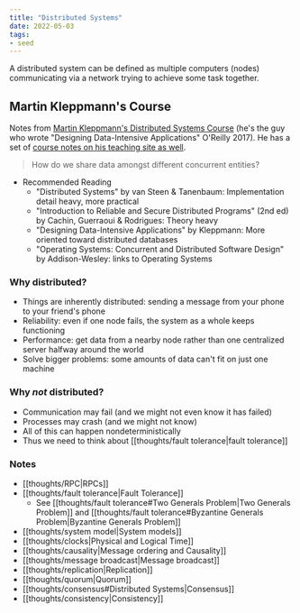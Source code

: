 ```yaml
---
title: "Distributed Systems"
date: 2022-05-03
tags:
- seed
---
```


A distributed system can be defined as multiple computers (nodes) communicating via a network trying to achieve some task together.

## Martin Kleppmann's Course
Notes from [Martin Kleppmann's Distributed Systems Course](https://www.youtube.com/watch?v=UEAMfLPZZhE&list=PLeKd45zvjcDFUEv_ohr_HdUFe97RItdiB) (he's the guy who wrote "Designing Data-Intensive Applications" O'Reilly 2017). He has a set of [course notes on his teaching site as well](https://www.cl.cam.ac.uk/teaching/2122/ConcDisSys/dist-sys-notes.pdf).

> How do we share data amongst different concurrent entities?

- Recommended Reading
	- "Distributed Systems" by van Steen & Tanenbaum: Implementation detail heavy, more practical
	- "Introduction to Reliable and Secure Distributed Programs" (2nd ed) by Cachin, Guerraoui & Rodrigues: Theory heavy
	- "Designing Data-Intensive Applications" by Kleppmann: More oriented toward distributed databases
	- "Operating Systems: Concurrent and Distributed Software Design" by Addison-Wesley: links to Operating Systems

### Why distributed?
- Things are inherently distributed: sending a message from your phone to your friend's phone
- Reliability: even if one node fails, the system as a whole keeps functioning
- Performance: get data from a nearby node rather than one centralized server halfway around the world
- Solve bigger problems: some amounts of data can't fit on just one machine

### Why *not* distributed?
- Communication may fail (and we might not even know it has failed)
- Processes may crash (and we might not know)
- All of this can happen nondeterministically
- Thus we need to think about [[thoughts/fault tolerance|fault tolerance]]

### Notes
- [[thoughts/RPC|RPCs]]
- [[thoughts/fault tolerance|Fault Tolerance]]
	- See [[thoughts/fault tolerance#Two Generals Problem|Two Generals Problem]] and [[thoughts/fault tolerance#Byzantine Generals Problem|Byzantine Generals Problem]]
- [[thoughts/system model|System models]]
- [[thoughts/clocks|Physical and Logical Time]]
- [[thoughts/causality|Message ordering and Causality]]
- [[thoughts/message broadcast|Message broadcast]]
- [[thoughts/replication|Replication]]
- [[thoughts/quorum|Quorum]]
- [[thoughts/consensus#Distributed Systems|Consensus]]
- [[thoughts/consistency|Consistency]]